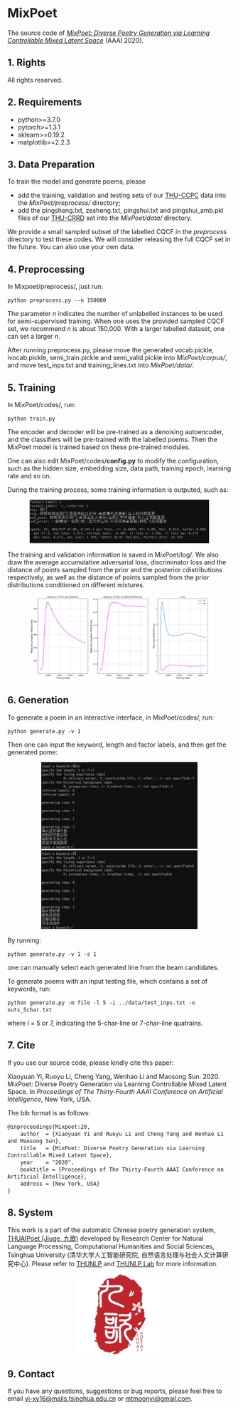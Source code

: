 # MixPoet
The source code of [*MixPoet: Diverse Poetry Generation via Learning Controllable Mixed Latent Space*](https://arxiv.org/pdf/2003.06094.pdf) (AAAI 2020).

## 1. Rights
All rights reserved.

## 2. Requirements
* python>=3.7.0
* pytorch>=1.3.1
* sklearn>=0.19.2
* matplotlib>=2.2.3 

## 3. Data Preparation
To train the model and generate poems, please 

* add the training, validation and testing sets of our [THU-CCPC](https://github.com/THUNLP-AIPoet/Datasets/tree/master/CCPC) data into the *MixPoet/preprocess/*  directory;
* add the pingsheng.txt, zesheng.txt, pingshui.txt and pingshui_amb.pkl files of our [THU-CRRD](https://github.com/THUNLP-AIPoet/Datasets/tree/master/CRRD) set into the *MixPoet/data/*  directory.

We provide a small sampled subset of the labelled CQCF in the *preprocess*  directory to test these codes. We will consider releasing the full CQCF set in the future.  You can also use your own data.

## 4. Preprocessing
In Mixpoet/preprocess/, just run:
```
python preprocess.py --n 150000
```
The parameter *n* indicates the number of unlabelled instances to be used for semi-supervised training. When one uses the provided sampled CQCF set, we recommend *n* is about 150,000. With a larger labelled dataset, one can set a larger *n*.

After running preprocess.py, please move the generated vocab.pickle, ivocab.pickle, semi_train.pickle and semi_valid.pickle into *MixPoet/corpus/*,  and move test_inps.txt and training_lines.txt into *MixPoet/data/*.

## 5. Training
In MixPoet/codes/, run:
```
python train.py
```
The encoder and decoder will be pre-trained as a denoising autoencoder, and the classifiers will be pre-trained with the labelled poems. Then the MixPoet model is trained based on these pre-trained modules.

One can also edit MixPoet/codes/**config.py**  to modify the configuration, such as the hidden size, embedding size, data path, training epoch, learning rate and so on.

During the training process, some training information is outputed, such as:

<div align=center><img width="80%" height="80%" src="pictures/p3.png"/></div>

The training and validation information is saved in MixPoet/log/.  We also draw the average accumulative adversarial loss, discriminator loss and the distance of points sampled from the prior and the posterior cdistributions respectively, as well as the distance of points sampled from the prior distributions conditioned on different mixtures.

<div align=center><img width="80%" height="80%" src="pictures/p4.png"/></div>

## 6. Generation
To generate a poem in an interactive interface, in MixPoet/codes/, run:
```
python generate.py -v 1
```
Then one can input the keyword, length and factor labels, and then get the generated pome:

<div align=center>
<img width="70%" height="70%" src="pictures/p5.png"/>
<img width="70%" height="70%" src="pictures/p6.png"/>
</div>


By running:
```
python generate.py -v 1 -s 1
```
one can manually select each generated line from the beam candidates.

To generate poems with an input testing file, which contains a set of keywords, run:
```
python generate.py -m file -l 5 -i ../data/test_inps.txt -o outs_5char.txt
```
where l = 5 or 7, indicating the 5-char-line or 7-char-line quatrains.

## 7. Cite
If you use our source code, please kindly cite this paper:

Xiaoyuan Yi, Ruoyu Li, Cheng Yang, Wenhao Li and Maosong Sun. 2020.  MixPoet: Diverse Poetry Generation via Learning Controllable Mixed Latent Space. In *Proceedings of The Thirty-Fourth AAAI Conference on Artificial Intelligence*, New York, USA.

The bib format is as follows:
```
@inproceedings{Mixpoet:20,
    author  = {Xiaoyuan Yi and Ruoyu Li and Cheng Yang and Wenhao Li and Maosong Sun},
    title   = {MixPoet: Diverse Poetry Generation via Learning Controllable Mixed Latent Space},
    year    = "2020",
    booktitle = {Proceedings of The Thirty-Fourth AAAI Conference on Artificial Intelligence},
    address = {New York, USA}
}
```

## 8. System
This work is a part of the automatic Chinese poetry generation system, [THUAIPoet (Jiuge, 九歌)](https://jiuge.thunlp.cn) developed by Research Center for Natural Language Processing, Computational Humanities and Social Sciences, Tsinghua University (清华大学人工智能研究院, 自然语言处理与社会人文计算研究中心). Please refer to [THUNLP](https://github.com/thunlp) and [THUNLP Lab](http://nlp.csai.tsinghua.edu.cn/site2/) for more information.

<div align=center><img width="190" height="180" src="pictures/logo.jpg"/></div>

## 9. Contact
If you have any questions, suggestions or bug reports, please feel free to email yi-xy16@mails.tsinghua.edu.cn or mtmoonyi@gmail.com.
